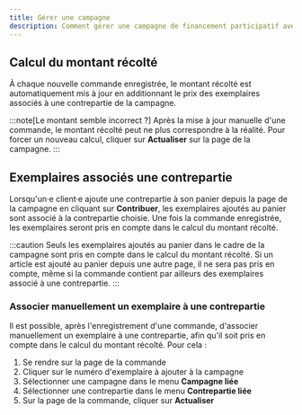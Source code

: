 ```yaml
---
title: Gérer une campagne
description: Comment gérer une campagne de financement participatif avec Biblys
---
```


## Calcul du montant récolté

À chaque nouvelle commande enregistrée, le montant récolté est automatiquement mis à jour en additionnant le prix des
exemplaires associés à une contrepartie de la campagne.

:::note[Le montant semble incorrect ?]
Après la mise à jour manuelle d'une commande, le montant récolté peut ne plus correspondre à la réalité. Pour forcer
un nouveau calcul, cliquer sur **Actualiser** sur la page de la campagne.
:::

## Exemplaires associés une contrepartie

Lorsqu'un·e client·e ajoute une contrepartie à son panier depuis la page de la campagne en cliquant sur **Contribuer**,
les exemplaires ajoutés au panier sont associé à la contrepartie choisie. Une fois la commande enregistrée, les 
exemplaires seront pris en compte dans le calcul du montant récolté.

:::caution
Seuls les exemplaires ajoutés au panier dans le cadre de la campagne sont pris en compte dans le calcul du montant
récolté. Si un article est ajouté au panier depuis une autre page, il ne sera pas pris en compte, même si la commande
contient par ailleurs des exemplaires associé à une contrepartie.
:::

### Associer manuellement un exemplaire à une contrepartie

Il est possible, après l'enregistrement d'une commande, d'associer manuellement un exemplaire à une contrepartie, afin
qu'il soit pris en compte dans le calcul du montant récolté. Pour cela :

1. Se rendre sur la page de la commande
2. Cliquer sur le numéro d'exemplaire à ajouter à la campagne
3. Sélectionner une campagne dans le menu **Campagne liée**
4. Sélectionner une contrepartie dans le menu **Contrepartie liée**
5. Sur la page de la commande, cliquer sur **Actualiser**
